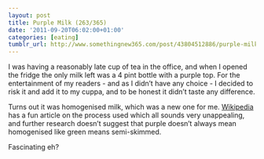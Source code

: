 ```yaml
---
layout: post
title: Purple Milk (263/365)
date: '2011-09-20T06:02:00+01:00'
categories: [eating]
tumblr_url: http://www.somethingnew365.com/post/43804512886/purple-milk-263365
---
```

I was having a reasonably late cup of tea in the office, and when I opened the fridge the only milk left was a 4 pint bottle with a purple top.
For the entertainment of my readers - and as I didn’t have any choice - I decided to risk it and add it to my cuppa, and to be honest it didn’t taste any difference.

Turns out it was homogenised milk, which was a new one for me. [Wikipedia](http://en.wikipedia.org/wiki/Homogenization_(chemistry)) has a fun article on the process used which all sounds very unappealing, and further research doesn’t suggest that purple doesn’t always mean homogenised like green means semi-skimmed.

Fascinating eh?
